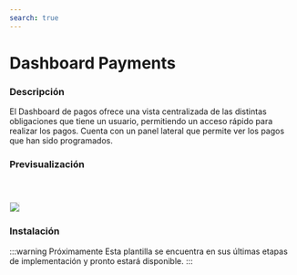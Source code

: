 ```yaml
---
search: true
---
```

# Dashboard Payments

### Descripción
El Dashboard de pagos ofrece una vista centralizada de las distintas obligaciones que tiene un usuario, permitiendo un acceso rápido para realizar los pagos. Cuenta con un panel lateral que permite ver los pagos que han sido programados. 

### Previsualización

<img src="/assets/img/dynamic/experiences/retail/dashboard-payments.jpg" style="border: 1px solid #EEE; margin-top: 40px; max-width:600px;">


### Instalación

:::warning Próximamente
Esta plantilla se encuentra en sus últimas etapas de implementación y pronto estará disponible.
:::